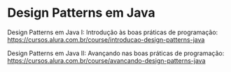 # Design Patterns em Java

Design Patterns em Java I: Introdução às boas práticas de programação:
https://cursos.alura.com.br/course/introducao-design-patterns-java

Design Patterns em Java II: Avançando nas boas práticas de programação:
https://cursos.alura.com.br/course/avancando-design-patterns-java
